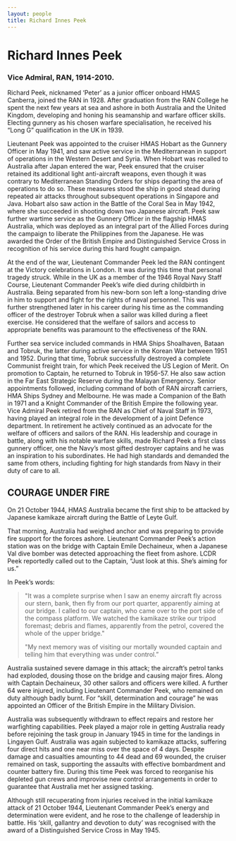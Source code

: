 ```yaml
---
layout: people
title: Richard Innes Peek
---
```


# Richard Innes Peek

### Vice Admiral, RAN,  1914-2010.  

Richard Peek, nicknamed ‘Peter’ as a junior officer onboard HMAS Canberra, joined the RAN in 1928.  After graduation from the RAN College he spent the next few years at sea and ashore in both Australia and the United Kingdom, developing and honing his seamanship and warfare officer skills.  Electing gunnery as his chosen warfare specialisation, he received his “Long G” qualification in the UK in 1939.

Lieutenant Peek was appointed to the cruiser HMAS Hobart as the Gunnery Officer in May 1941, and saw active service in the Mediterranean in support of operations in the Western Desert and Syria.  When Hobart was recalled to Australia after Japan entered the war, Peek ensured that the cruiser retained its additional light anti-aircraft weapons, even though it was contrary to Mediterranean Standing Orders for ships departing the area of operations to do so. These measures stood the ship in good stead during repeated air attacks throughout subsequent operations in Singapore and Java.  Hobart also saw action in the Battle of the Coral Sea in May 1942, where she succeeded in shooting down two Japanese aircraft.  Peek saw further wartime service as the Gunnery Officer in the flagship HMAS Australia, which was deployed as an integral part of the Allied Forces during the campaign to liberate the Philippines from the Japanese. He was awarded the Order of the British Empire and Distinguished Service Cross in recognition of his service during this hard fought campaign.

At the end of the war, Lieutenant Commander Peek led the RAN contingent at the Victory celebrations in London.  It was during this time that personal tragedy struck.  While in the UK as a member of the 1946 Royal Navy Staff Course, Lieutenant Commander Peek’s wife died during childbirth in Australia.  Being separated from his new-born son left a long-standing drive in him to support and fight for the rights of naval personnel. This was further strengthened later in his career during his time as the commanding officer of the destroyer Tobruk when a sailor was killed during a fleet exercise. He considered that the welfare of sailors and access to appropriate benefits was paramount to the effectiveness of the RAN.  

Further sea service included commands in HMA Ships Shoalhaven, Bataan and Tobruk, the latter during active service in the Korean War between 1951 and 1952.  During that time, Tobruk successfully destroyed a complete Communist freight train, for which Peek received the US Legion of Merit.  On promotion to Captain, he returned to Tobruk in 1956-57. He also saw action in the Far East Strategic Reserve during the Malayan Emergency.
Senior appointments followed, including command of both of RAN aircraft carriers, HMA Ships Sydney and Melbourne. He was made a Companion of the Bath in 1971 and a Knight Commander of the British Empire the following year. Vice Admiral Peek retired from the RAN as Chief of Naval Staff in 1973, having played an integral role in the development of a joint Defence department.  In retirement he actively continued as an advocate for the welfare of officers and sailors of the RAN. 
His leadership and courage in battle, along with his notable warfare skills, made Richard Peek a first class gunnery officer, one the Navy’s most gifted destroyer captains and he was an inspiration to his subordinates.  He had high standards and demanded the same from others, including fighting for high standards from Navy in their duty of care to all.

## COURAGE UNDER FIRE 

On 21 October 1944, HMAS Australia became the first ship to be attacked by Japanese kamikaze aircraft during the Battle of Leyte Gulf.  

That morning, Australia had weighed anchor and was preparing to provide fire support for the forces ashore.  Lieutenant Commander Peek’s action station was on the bridge with Captain Emile Dechaineux, when a Japanese Val dive bomber was detected approaching the fleet from ashore.  LCDR Peek reportedly called out to the Captain, “Just look at this.  She’s aiming for us.”  

In Peek’s words:

> "It was a complete surprise when I saw an enemy aircraft fly across our stern, bank, then fly from our port quarter, apparently aiming at our bridge.  I called to our captain, who came over to the port side of the compass platform. We watched the kamikaze strike our tripod foremast; debris and flames, apparently from the petrol, covered the whole of the upper bridge." 
>
> "My next memory was of visiting our mortally wounded captain and telling him that everything was under control.”

Australia sustained severe damage in this attack; the aircraft’s petrol tanks had exploded, dousing those on the bridge and causing major fires. Along with Captain Dechaineux, 30 other sailors and officers were killed. A further 64 were injured, including Lieutenant Commander Peek, who remained on duty although badly burnt.  For “skill, determination and courage” he was appointed an Officer of the British Empire in the Military Division.  

Australia was subsequently withdrawn to effect repairs and restore her warfighting capabilities.  Peek played a major role in getting Australia ready before rejoining the task group in January 1945 in time for the landings in Lingayen Gulf.  Australia was again subjected to kamikaze attacks, suffering four direct hits and one near miss over the space of 4 days.  Despite damage and casualties amounting to 44 dead and 69 wounded, the cruiser remained on task, supporting the assaults with effective bombardment and counter battery fire. During this time Peek was forced to reorganise his depleted gun crews and improvise new control arrangements in order to guarantee that Australia met her assigned tasking. 

Although still recuperating from injuries received in the initial kamikaze attack of 21 October 1944, Lieutenant Commander Peek’s energy and determination were evident, and he rose to the challenge of leadership in battle.  His ‘skill, gallantry and devotion to duty’ was recognised with the award of a Distinguished Service Cross in May 1945. 